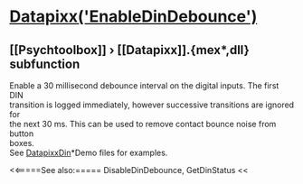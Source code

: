 # [Datapixx('EnableDinDebounce')](Datapixx-EnableDinDebounce) 
## [[Psychtoolbox]] &#8250; [[Datapixx]].{mex*,dll} subfunction


Enable a 30 millisecond debounce interval on the digital inputs. The first DIN  
transition is logged immediately, however successive transitions are ignored for  
the next 30 ms. This can be used to remove contact bounce noise from button  
boxes.  
See [DatapixxDin](DatapixxDin)\*Demo files for examples.  
  


<<=====See also:=====
DisableDinDebounce, GetDinStatus
<<